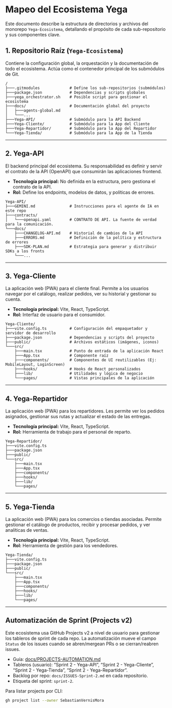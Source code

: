 # Mapeo del Ecosistema Yega

Este documento describe la estructura de directorios y archivos del monorepo `Yega-Ecosistema`, detallando el propósito de cada sub-repositorio y sus componentes clave.

## 1. Repositorio Raíz (`Yega-Ecosistema`)

Contiene la configuración global, la orquestación y la documentación de todo el ecosistema. Actúa como el contenedor principal de los submódulos de Git.

```
/
├───.gitmodules             # Define los sub-repositorios (submódulos)
├───package.json            # Dependencias y scripts globales
├───yega_orchestrator.sh    # Posible script para gestionar el ecosistema
├───docs/                   # Documentación global del proyecto
│   ├───agents-global.md
│   └───...
├───Yega-API/               # Submódulo para la API Backend
├───Yega-Cliente/           # Submódulo para la App del Cliente
├───Yega-Repartidor/        # Submódulo para la App del Repartidor
└───Yega-Tienda/            # Submódulo para la App de la Tienda
```

---

## 2. Yega-API

El backend principal del ecosistema. Su responsabilidad es definir y servir el contrato de la API (OpenAPI) que consumirán las aplicaciones frontend.

- **Tecnología principal:** No definida en la estructura, pero gestiona el contrato de la API.
- **Rol:** Define los endpoints, modelos de datos, y políticas de errores.

```
Yega-API/
├───GEMINI.md               # Instrucciones para el agente de IA en este repo
├───contracts/
│   └───openapi.yaml        # CONTRATO DE API. La fuente de verdad para la comunicación.
└───docs/
    ├───CHANGELOG-API.md    # Historial de cambios de la API
    ├───ERRORS.md           # Definición de la política y estructura de errores
    ├───SDK-PLAN.md         # Estrategia para generar y distribuir SDKs a los fronts
    └───...
```

---

## 3. Yega-Cliente

La aplicación web (PWA) para el cliente final. Permite a los usuarios navegar por el catálogo, realizar pedidos, ver su historial y gestionar su cuenta.

- **Tecnología principal:** Vite, React, TypeScript.
- **Rol:** Interfaz de usuario para el consumidor.

```
Yega-Cliente/
├───vite.config.ts          # Configuración del empaquetador y servidor de desarrollo
├───package.json            # Dependencias y scripts del proyecto
├───public/                 # Archivos estáticos (imágenes, iconos)
└───src/
    ├───main.tsx            # Punto de entrada de la aplicación React
    ├───App.tsx             # Componente raíz
    ├───components/         # Componentes de UI reutilizables (Ej: MobileLayout, LoginScreen)
    ├───hooks/              # Hooks de React personalizados
    ├───lib/                # Utilidades y lógica de negocio
    └───pages/              # Vistas principales de la aplicación
```

---

## 4. Yega-Repartidor

La aplicación web (PWA) para los repartidores. Les permite ver los pedidos asignados, gestionar sus rutas y actualizar el estado de las entregas.

- **Tecnología principal:** Vite, React, TypeScript.
- **Rol:** Herramienta de trabajo para el personal de reparto.

```
Yega-Repartidor/
├───vite.config.ts
├───package.json
├───public/
└───src/
    ├───main.tsx
    ├───App.tsx
    ├───components/
    ├───hooks/
    ├───lib/
    └───pages/
```

---

## 5. Yega-Tienda

La aplicación web (PWA) para los comercios o tiendas asociadas. Permite gestionar el catálogo de productos, recibir y procesar pedidos, y ver analíticas de ventas.

- **Tecnología principal:** Vite, React, TypeScript.
- **Rol:** Herramienta de gestión para los vendedores.

```
Yega-Tienda/
├───vite.config.ts
├───package.json
├───public/
└───src/
    ├───main.tsx
    ├───App.tsx
    ├───components/
    ├───hooks/
    ├───lib/
    └───pages/
```

---

## Automatización de Sprint (Projects v2)

Este ecosistema usa GitHub Projects v2 a nivel de usuario para gestionar los tableros de sprint de cada repo. La automatización mueve el campo `Status` de los issues cuando se abren/mergean PRs o se cierran/reabren issues.

- Guía: [docs/PROJECTS-AUTOMATION.md](./docs/PROJECTS-AUTOMATION.md)
- Tableros (usuario): “Sprint 2 - Yega-API”, “Sprint 2 - Yega-Cliente”, “Sprint 2 - Yega-Tienda”, “Sprint 2 - Yega-Repartidor”.
- Backlog por repo: `docs/ISSUES-Sprint-2.md` en cada repositorio.
- Etiqueta del sprint: `sprint-2`.

Para listar projects por CLI:

```bash
gh project list --owner SebastianVernisMora
```

